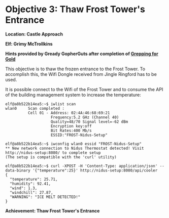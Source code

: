 
# Objective 3: Thaw Frost Tower's Entrance
**Location: Castle Approach**

**Elf: Grimy McTrollkins**

**Hints provided by Gready GopherGuts after completion of [Grepping for Gold](https://github.com/joergschwarzwaelder/hhc2021/blob/master/Additional/Grepping%20for%20Gold.md)**

This objective is to thaw the frozen entrance to the Frost Tower.
To accomplish this, the Wifi Dongle received from Jingle Ringford has to be used.

It is possible connect to the Wifi of the Frost Tower and to consume the API of the building management system to increase the temperature:
```
elf@a8b522b14ea5:~$ iwlist scan
wlan0     Scan completed :
          Cell 01 - Address: 02:4A:46:68:69:21
                    Frequency:5.2 GHz (Channel 40)
                    Quality=48/70 Signal level=-62 dBm
                    Encryption key:off
                    Bit Rates:400 Mb/s
                    ESSID:"FROST-Nidus-Setup"
 
elf@a8b522b14ea5:~$ iwconfig wlan0 essid "FROST-Nidus-Setup"
** New network connection to Nidus Thermostat detected! Visit http://nidus-setup:8080/ to complete setup
(The setup is compatible with the 'curl' utility)

elf@a8b522b14ea5:~$ curl -XPOST -H 'Content-Type: application/json' --data-binary '{"temperature":25}' http://nidus-setup:8080/api/cooler
{
  "temperature": 25.71,
  "humidity": 92.41,
  "wind": 1.3,
  "windchill": 27.87,
  "WARNING": "ICE MELT DETECTED!"
}
```

**Achievement: Thaw Frost Tower's Entrance**

